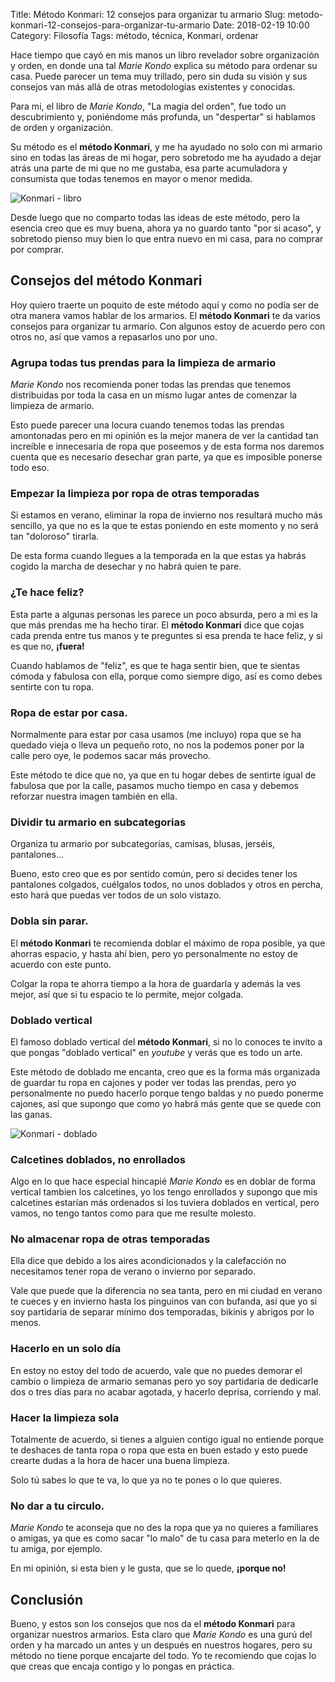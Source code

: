 Title: Método Konmari: 12 consejos para organizar tu armario
Slug: metodo-konmari-12-consejos-para-organizar-tu-armario
Date: 2018-02-19 10:00
Category: Filosofía
Tags: método, técnica, Konmari, ordenar



Hace tiempo que cayó en mis manos un libro revelador sobre organización y orden, en donde una tal *Marie Kondo* explica su método para ordenar su casa. Puede parecer un tema muy trillado, pero sin duda su visión y sus consejos van más allá de otras metodologías existentes y conocidas.

Para mi, el libro de *Marie Kondo*, "La magia del orden", fue todo un descubrimiento y, poniéndome más profunda, un "despertar" si hablamos de orden y organización.

Su método es el **método Konmari**, y me ha ayudado no solo con mi armario sino en todas las áreas de mi hogar, pero sobretodo me ha ayudado a dejar atrás una parte de mi que no me gustaba, esa parte acumuladora y consumista que todas tenemos en mayor o menor medida.

![Konmari - libro]({filename}/images/konmari-libro.jpg)

Desde luego que no comparto todas las ideas de este método, pero la esencia creo que es muy buena, ahora ya no guardo tanto "por si acaso", y sobretodo pienso muy bien lo que entra nuevo en mi casa, para no comprar por comprar.

## Consejos del método Konmari 

Hoy quiero traerte un poquito de este método aquí y como no podía ser de otra manera vamos hablar de los armarios. El **método Konmari** te da varios consejos para organizar tu armario. Con algunos estoy de acuerdo pero con otros no, así que vamos a repasarlos uno por uno.

### Agrupa todas tus prendas para la limpieza de armario

*Marie Kondo* nos recomienda poner todas las prendas que tenemos distribuidas por toda la casa en un mismo lugar antes de comenzar la limpieza de armario.

Esto puede parecer una locura cuando tenemos todas las prendas amontonadas pero en mi opinión es la mejor manera de ver la cantidad tan increíble e innecesaria de ropa que poseemos y de esta forma nos daremos cuenta que es necesario desechar gran parte, ya que es imposible ponerse todo eso.

### Empezar la limpieza por ropa de otras temporadas

Si estamos en verano, eliminar la ropa de invierno nos resultará mucho más sencillo, ya que no es la que te estas poniendo en este momento y no será tan "doloroso" tirarla.

De esta forma cuando llegues a la temporada en la que estas ya habrás cogido la marcha de desechar y no habrá quien te pare.

### ¿Te hace feliz?

Esta parte a algunas personas les parece un poco absurda, pero a mi es la que más prendas me ha hecho tirar. El **método Konmari** dice que cojas cada prenda entre tus manos y te preguntes si esa prenda te hace feliz, y si es que no, **¡fuera!**

Cuando hablamos de "feliz", es que te haga sentir bien, que te sientas cómoda y fabulosa con ella, porque como siempre digo, así es como debes sentirte con tu ropa.

### Ropa de estar por casa.

Normalmente para estar por casa usamos (me incluyo) ropa que se ha quedado vieja o lleva un pequeño roto, no nos la podemos poner por la calle pero oye, le podemos sacar más provecho.

Este método te dice que no, ya que en tu hogar debes de sentirte igual de fabulosa que por la calle, pasamos mucho tiempo en casa y debemos reforzar nuestra imagen también en ella.

### Dividir tu armario en subcategorias

Organiza tu armario por subcategorías, camisas, blusas, jerséis, pantalones...

Bueno, esto creo que es por sentido común, pero si decides tener los pantalones colgados, cuélgalos todos, no unos doblados y otros en percha, esto hará que puedas ver todos de un solo vistazo.

### Dobla sin parar.

El **método Konmari** te recomienda doblar el máximo de ropa posible, ya que ahorras espacio, y hasta ahí bien, pero yo personalmente no estoy de acuerdo con este punto.

Colgar la ropa te ahorra tiempo a la hora de guardarla y además la ves mejor, así que si tu espacio te lo permite, mejor colgada.

### Doblado vertical

El famoso doblado vertical del **método Konmari**, si no lo conoces te invito a que pongas "doblado vertical" en *youtube* y verás que es todo un arte.

Este método de doblado me encanta, creo que es la forma más organizada de guardar tu ropa en cajones y poder ver todas las prendas, pero yo personalmente no puedo hacerlo porque tengo baldas y no puedo ponerme cajones, así que supongo que como yo habrá más gente que se quede con las ganas.

![Konmari - doblado]({filename}/images/konmari-doblado.jpg)

### Calcetines doblados, no enrollados

Algo en lo que hace especial hincapié *Marie Kondo* es en doblar de forma vertical tambien los calcetines, yo los tengo enrollados y supongo que mis calcetines estarían más ordenados si los tuviera doblados en vertical, pero vamos, no tengo tantos como para que me resulte molesto.

### No almacenar ropa de otras temporadas

Ella dice que debido a los aires acondicionados y la calefacción no necesitamos tener ropa de verano o invierno por separado.

Vale que puede que la diferencia no sea tanta, pero en mi ciudad en verano te cueces y en invierno hasta los pinguinos van con bufanda, así que yo si soy partidaria de separar mínimo dos temporadas, bikinis y abrigos por lo menos.

### Hacerlo en un solo día

En estoy no estoy del todo de acuerdo, vale que no puedes demorar el cambio o limpieza de armario semanas pero yo soy partidaria de dedicarle dos o tres días para no acabar agotada, y hacerlo deprisa, corriendo y mal.

### Hacer la limpieza sola

Totalmente de acuerdo, si tienes a alguien contigo igual no entiende porque te deshaces de tanta ropa o ropa que esta en buen estado y esto puede crearte dudas a la hora de hacer una buena limpieza.

Solo tú sabes lo que te va, lo que ya no te pones o lo que quieres.

### No dar a tu circulo.

*Marie Kondo* te aconseja que no des la ropa que ya no quieres a familiares o amigas, ya que es como sacar "lo malo" de tu casa para meterlo en la de tu amiga, por ejemplo.

En mi opinión, si esta bien y le gusta, que se lo quede, **¡porque no!**

## Conclusión

Bueno, y estos son los consejos que nos da el **método Konmari** para organizar nuestros armarios. Esta claro que *Marie Kondo* es una gurú del orden y ha marcado un antes y un después en nuestros hogares, pero su método no tiene porque encajarte del todo. Yo te recomiendo que cojas lo que creas que encaja contigo y lo pongas en práctica.
